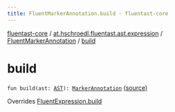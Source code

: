 ```yaml
---
title: FluentMarkerAnnotation.build - fluentast-core
---
```


[fluentast-core](../../index.html) / [at.hschroedl.fluentast.ast.expression](../index.html) / [FluentMarkerAnnotation](index.html) / [build](.)

# build

`fun build(ast: `[`AST`](https://help.eclipse.org/neon/topic/org.eclipse.jdt.doc.isv/reference/api/org/eclipse/jdt/core/dom/AST.html)`): `[`MarkerAnnotation`](https://help.eclipse.org/neon/topic/org.eclipse.jdt.doc.isv/reference/api/org/eclipse/jdt/core/dom/MarkerAnnotation.html) [(source)](https://github.com/hschroedl/FluentAST/tree/master/core/src/main/kotlin//at.hschroedl.fluentast/ast/expression/MarkerAnnotation.kt#L7)

Overrides [FluentExpression.build](../-fluent-expression/build.html)

